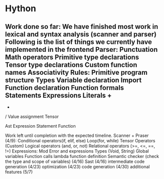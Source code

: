 # Hython

Work done so far:
We have finished most work in lexical and syntax analysis (scanner and parser)
Following is the list of things we currently have implemented in the frontend 
Parser:
Punctuation
Math operators
Primitive type declarations
Tensor type declarations
Custom function names
Associativity
Rules: 
Primitive program structure
Types
Variable declaration
Import
Function declaration
Function formals
Statements
Expressions
Literals
+
- 
*
/
Value assignment
Tensor

Ast
Expression
Statement 
Function 

Work left until completion with the expected timeline.
Scanner + Praser (4/9):
Conditional operators(if, elif, else)
Loop(for, while)
Tensor Operators (Custom)
Logical operators (and, or, not)
Relational operators (>=, <=, ==, !=)
Expressions:
Mod
Error and expressions
Types (Void, String)
Global variables
Function calls
lambda function definition
Semantic checker (check the type and scope of variables) (4/16)
Sast (4/16)
intermediate code generation (4/23)
optimization (4/23)
code generation (4/30)
additional features (5/7)

